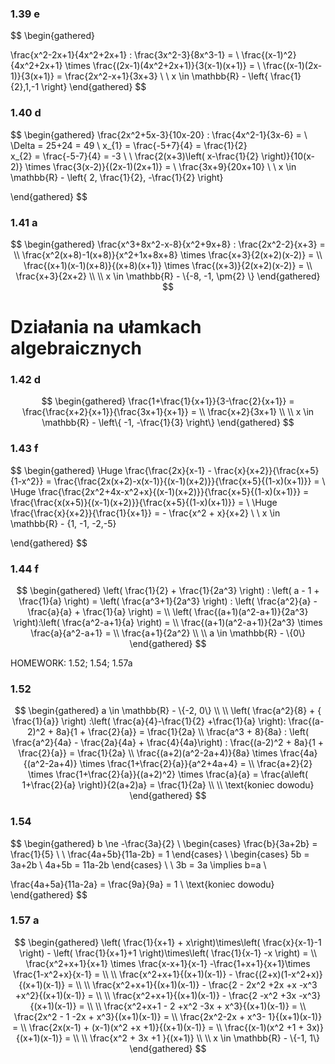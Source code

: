 ### 1.39 e
$$
\begin{gathered}

\frac{x^2-2x+1}{4x^2+2x+1} : \frac{3x^2-3}{8x^3-1} = \\
\frac{(x-1)^2}{4x^2+2x+1} \times \frac{(2x-1)(4x^2+2x+1)}{3(x-1)(x+1)} = \\
\frac{(x-1)(2x-1)}{3(x+1)} = \frac{2x^2-x+1}{3x+3} \\ \\
x \in \mathbb{R} - \left\{ \frac{1}{2},1,-1 \right\}
\end{gathered}
$$

### 1.40 d
$$
\begin{gathered}
\frac{2x^2+5x-3}{10x-20} : \frac{4x^2-1}{3x-6} = \\
\Delta = 25+24 = 49 \\
x_{1} = \frac{-5+7}{4} = \frac{1}{2} \
x_{2} = \frac{-5-7}{4} = -3 
\\ \\
\frac{2(x+3)\left( x-\frac{1}{2} \right)}{10(x-2)} \times \frac{3(x-2)}{(2x-1)(2x+1)} = \\
\frac{3x+9}{20x+10} \\ \\
x \in \mathbb{R} - \left\{ 2, \frac{1}{2}, -\frac{1}{2} \right\}

\end{gathered}
$$

### 1.41 a
$$
\begin{gathered}
\frac{x^3+8x^2-x-8}{x^2+9x+8} : \frac{2x^2-2}{x+3} = \\
\frac{x^2(x+8)-1(x+8)}{x^2+1x+8x+8} \times \frac{x+3}{2(x+2)(x-2)} = \\
\frac{(x+1)(x-1)(x+8)}{(x+8)(x+1)} \times \frac{(x+3)}{2(x+2)(x-2)} = \\
\frac{x+3}{2x+2} \\ \\
x \in \mathbb{R} - \{-8, -1, \pm{2} \}
\end{gathered}
$$

# Działania na ułamkach algebraicznych

### 1.42 d
$$
\begin{gathered}
\frac{1+\frac{1}{x+1}}{3-\frac{2}{x+1}} = \frac{\frac{x+2}{x+1}}{\frac{3x+1}{x+1}} = \\
\frac{x+2}{3x+1} \\ \\
x \in \mathbb{R} - \left\{ -1, -\frac{1}{3} \right\}
\end{gathered}
$$

### 1.43 f
$$
\begin{gathered}
\Huge
\frac{\frac{2x}{x-1} - \frac{x}{x+2}}{\frac{x+5}{1-x^2}} = \frac{\frac{2x(x+2)-x(x-1)}{(x-1)(x+2)}}{\frac{x+5}{(1-x)(x+1)}} = \\
\Huge
\frac{\frac{2x^2+4x-x^2+x}{(x-1)(x+2)}}{\frac{x+5}{(1-x)(x+1)}} = 
\frac{\frac{x(x+5)}{(x-1)(x+2)}}{\frac{x+5}{(1-x)(x+1)}} = \\
\Huge
\frac{\frac{x}{x+2}}{\frac{1}{x+1}} = - \frac{x^2 + x}{x+2} \\ \\
x \in \mathbb{R} - \{1, -1, -2,-5\}

\end{gathered}
$$

### 1.44 f
$$
\begin{gathered}
\left( \frac{1}{2} + \frac{1}{2a^3} \right) : \left( a - 1 + \frac{1}{a} \right) = \left( \frac{a^3+1}{2a^3} \right) : \left( \frac{a^2}{a} - \frac{a}{a} + \frac{1}{a} \right) = \\
\left( \frac{(a+1)(a^2-a+1)}{2a^3} \right):\left( \frac{a^2-a+1}{a} \right) = \\
\frac{(a+1)(a^2-a+1)}{2a^3} \times \frac{a}{a^2-a+1} = \\
\frac{a+1}{2a^2} \\ \\
a \in \mathbb{R} - \{0\}
\end{gathered}
$$

HOMEWORK: 1.52; 1.54; 1.57a

### 1.52
$$
\begin{gathered}
a \in \mathbb{R} - \{-2, 0\}
\\ \\
\left( \frac{a^2}{8} + { \frac{1}{a}} \right) :\left( \frac{a}{4}-\frac{1}{2} +\frac{1}{a} \right): \frac{(a-2)^2 + 8a}{1 + \frac{2}{a}} = \frac{1}{2a} \\
\frac{a^3 + 8}{8a} : \left( \frac{a^2}{4a} -  \frac{2a}{4a} + \frac{4}{4a}\right) : \frac{(a-2)^2 + 8a}{1 + \frac{2}{a}} = \frac{1}{2a} \\
\frac{(a+2)(a^2-2a+4)}{8a} \times \frac{4a}{(a^2-2a+4)} \times \frac{1+\frac{2}{a}}{a^2+4a+4} = \\
\frac{a+2}{2} \times \frac{1+\frac{2}{a}}{(a+2)^2} \times \frac{a}{a} = \frac{a\left( 1+\frac{2}{a} \right)}{2(a+2)a} = \frac{1}{2a}
\\ \\
\text{koniec dowodu}
\end{gathered}
$$

### 1.54
$$
\begin{gathered}
b \ne -\frac{3a}{2}
\\ 
\begin{cases}
\frac{b}{3a+2b} = \frac{1}{5} \\ \\
\frac{4a+5b}{11a-2b} = 1
\end{cases} \\
\begin{cases}
5b = 3a+2b \\
4a+5b = 11a-2b
\end{cases}
\\
\\
3b = 3a \implies b=a \\

\frac{4a+5a}{11a-2a} = \frac{9a}{9a} = 1 \\ 
\text{koniec dowodu}
\end{gathered}
$$

### 1.57 a
$$
\begin{gathered}
\left( \frac{1}{x+1} + x\right)\times\left( \frac{x}{x-1}-1 \right) - \left( \frac{1}{x+1}+1 \right)\times\left( \frac{1}{x-1} -x \right) = \\
\frac{x^2+x+1}{x+1} \times \frac{x-x+1}{x-1} -\frac{1+x+1}{x+1}\times \frac{1-x^2+x}{x-1} = \\ \\
\frac{x^2+x+1}{(x+1)(x-1)} - \frac{(2+x)(1-x^2+x)}{(x+1)(x-1)} = \\ \\
\frac{x^2+x+1}{(x+1)(x-1)} - \frac{2 - 2x^2 +2x +x -x^3 +x^2}{(x+1)(x-1)} = \\ \\
\frac{x^2+x+1}{(x+1)(x-1)} - \frac{2 -x^2 +3x -x^3}{(x+1)(x-1)} = \\ \\
\frac{x^2+x+1 - 2 +x^2 -3x + x^3}{(x+1)(x-1)} = \\
\frac{2x^2 - 1 -2x + x^3}{(x+1)(x-1)} = \\
\frac{2x^2-2x + x^3- 1}{(x+1)(x-1)} = \\
\frac{2x(x-1) + (x-1)(x^2 +x +1)}{(x+1)(x-1)} = \\
\frac{(x-1)(x^2 +1 + 3x)}{(x+1)(x-1)} = \\ \\
\frac{x^2 + 3x +1 }{(x+1)}  \\ \\
x \in \mathbb{R} - \{-1, 1\}
\end{gathered}
$$